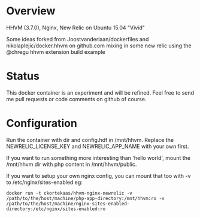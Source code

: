 Overview
========
HHVM (3.7.0), Nginx, New Relic on Ubuntu 15.04 "Vivid"

Some ideas forked from Joostvanderlaan/dockerfiles and nikolaplejic/docker.hhvm on github.com mixing in some new relic using the @chregu hhvm extension build example

Status
======
This docker container is an experiment and will be refined.  Feel free to send me pull requests or code comments on github of course.


Configuration
=============
Run the container with dir and config.hdf in /mnt/hhvm. Replace the NEWRELIC_LICENSE_KEY and NEWRELIC_APP_NAME with your own first.

If you want to run something more interesting than 'hello world', mount the /mnt/hhvm dir with php content in /mnt/hhvm/public.

If you want to setup your own nginx config, you can mount that too with -v to /etc/nginx/sites-enabled eg:

```
docker run -t ckortekaas/hhvm-nginx-newrelic -v /path/to/the/host/machine/php-app-directory:/mnt/hhvm:ro -v /path/to/the/host/machine/nginx-sites-enabled-directory:/etc/nginx/sites-enabled:ro
```

